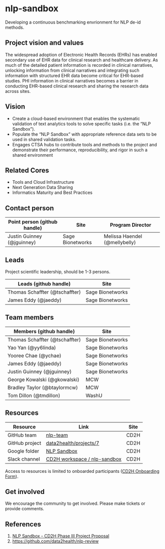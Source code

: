 # nlp-sandbox

Developing a continuous benchmarking envrionment for NLP de-id methods.

## Project vision and values

The widespread adoption of Electronic Health Records (EHRs) has enabled secondary use of EHR data for clinical research and healthcare delivery. As much of the detailed patient information is recorded in clinical narratives, unlocking information from clinical narratives and integrating such information with structured EHR data become critical for EHR-based studies. 
PHI information in clinical narratives becomes a barrier in conducting EHR-based clinical research and sharing the research data across sites.

## Vision

- Create a cloud-based environment that enables the systematic validation of text analytics tools to solve specific tasks (i.e. the “NLP Sandbox”). 
- Populate the “NLP Sandbox” with appropriate reference data sets to be used in shared validation tasks.
- Engages CTSA hubs to contribute tools and methods to the project and demonstrate their performance, reproducibility, and rigor in such a shared environment

## Related Cores

- Tools and Cloud Infrastructure
- Next Generation Data Sharing
- Informatics Maturity and Best Practices

## Contact person

Point person (github handle) | Site | Program Director
----------|--------------|---------------
Justin Guinney (@jguinney) | Sage Bionetworks | Melissa Haendel (@mellybelly)

## Leads

Project scientific leadership, should be 1-3 persons.

Leads (github handle) | Site
----------|--------------|
Thomas Schaffter (@tschaffter) | Sage Bionetworks
James Eddy (@jaeddy) | Sage Bionetworks

## Team members

Members (github handle) | Site
----------|--------------|
Thomas Schaffter (@tschaffter) | Sage Bionetworks
Yao Yan (@yy6linda) | Sage Bionetworks
Yooree Chae (@ychae) | Sage Bionetworks
James Eddy (@jaeddy) | Sage Bionetworks
Justin Guinney (@jguinney) | Sage Bionetworks
George Kowalski (@gkowalski) | MCW
Bradley Taylor (@btaylormcw) | MCW
Tom Dillon (@tmdillon) | WashU

## Resources

Resource | Link | Site
----------|--------------|--------------|
GitHub team | [nlp-team](https://github.com/orgs/data2health/teams/nlp-team) | CD2H
GitHub project | [data2health/projects/7](https://github.com/orgs/data2health/projects/7) | CD2H
Google folder | [NLP Sandbox](https://drive.google.com/drive/folders/1PpFItk7GNvIjbidFNiDHmOn7NHEbpHle) | CD2H
Slack channel | [CD2H workspace / nlp-sandbox](https://app.slack.com/client/T4SPTQGE7/C010044EGTW) | CD2H

Access to resources is limited to onboarded participants ([CD2H Onboarding Form](https://bit.ly/cd2h-onboarding-form)).

## Get involved

We encourage the community to get involved. Please make tickets or provide comments.

## References

1. [NLP Sandbox - CD2H Phase III Project Proposal ](https://docs.google.com/document/d/1S8LAtfgU6OitcSbPlKhKtvFxcIYQ-2t9Pw4EYlSBpRg)
2. https://github.com/data2health/nlp-review
